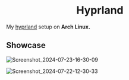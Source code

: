 <h1 dir="auto" align="center">Hyprland</h1>

<p>My <a href="https://www.hyprland.org">hyprland</a> setup on <b>Arch Linux.</b></p>

<h2>Showcase</h2>

![Screenshot_2024-07-23-16-30-09](https://github.com/user-attachments/assets/bf703ca8-b0ee-4a9f-a5ab-4af8f9ff1f81)


![Screenshot_2024-07-22-12-30-33](https://github.com/user-attachments/assets/ec2194bb-172b-4da1-b1b1-dd765b69b9a1)
